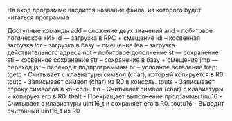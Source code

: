 На вход программе вводится название файла, из которого будет читаться программа

Доступные команды
add – сложение двух значений
and – побитовое логическое «И»
ld — загрузка в RPC + смещение
ldi – косвенная загрузка
ldr – загрузка в базу + смещение
lea – загрузка действительного адреса
not – побитовое дополнение
st — сохранение
sti – косвенное сохранение
str – сохранение в базу + смещение
jmp — переход
jsr – переход к подпрограммам
br – условное ветвление
trap:
tgetc - Считывает с клавиатуры символ (char), который копируется в R0.
toutc - Записывает символ (char) из R0 в консоль.
tputs - Записывает строку символов в консоль.
tin - Считывает символ (char) с клавиатуры и копирует его в R0.
thalt - Прекращает выполнение программы
tinu16 - Считывает с клавиатуры uint16_t и сохраняет его в R0.
toutu16 - Выводит считанный uint16_t из R0